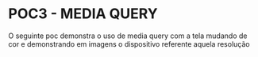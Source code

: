 <h1>POC3 - MEDIA QUERY</h1>

O seguinte poc demonstra o uso de media query com a tela mudando de cor e demonstrando em imagens o dispositivo referente aquela resolução
